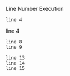 Line Number Execution

``` cat
line 4
```

<!-- notebook output start -->
<!-- notebook output modified 2025-03-13T19:17:03 -->

line 4

<!-- notebook output end -->

``` cat
line 8
line 9
```

``` cat
line 13
line 14
line 15
```
